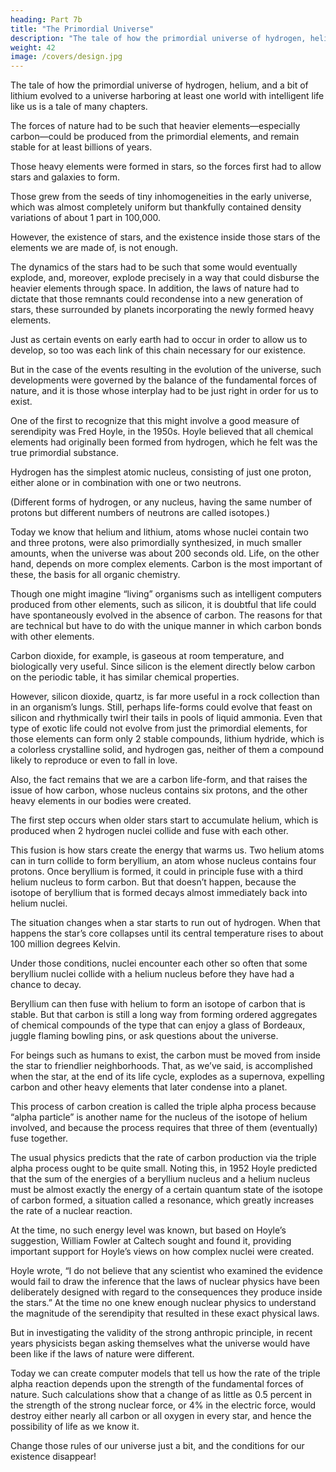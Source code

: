 ```yaml
---
heading: Part 7b
title: "The Primordial Universe"
description: "The tale of how the primordial universe of hydrogen, helium, and a bit of lithium evolved to a universe harboring at least one world with intelligent life like us is a tale of many chapters"
weight: 42
image: /covers/design.jpg
---
```



The tale of how the primordial universe of hydrogen, helium, and a bit of lithium evolved to a universe harboring at least one world with intelligent life like us is a tale of many chapters. 

The forces of nature had to be such that heavier elements—especially carbon—could be produced from the primordial elements, and remain stable for at least billions of years.

Those heavy elements were formed in stars, so the forces first had to allow stars and galaxies to form. 

Those grew from the seeds of tiny inhomogeneities in the early universe, which was almost completely uniform but thankfully contained density variations of about 1 part in 100,000. 

However, the existence of stars, and the existence inside those stars of the elements we are made of, is not enough. 

The dynamics of the stars had to be such that some would eventually explode, and, moreover, explode precisely in a way that could disburse the heavier elements through space. In addition, the laws of nature had to dictate that those remnants could recondense into a new generation of stars, these surrounded by planets incorporating the newly formed heavy elements.

Just as certain events on early earth had to occur in order to allow us to develop, so too was each link of this chain necessary for our existence. 

But in the case of the events resulting in the evolution of the universe, such developments were governed by the balance of the fundamental forces of nature, and it is those whose interplay had to be just right in order for us to exist.

One of the first to recognize that this might involve a good measure of serendipity was Fred Hoyle, in the 1950s. Hoyle believed that all chemical elements had originally been formed from hydrogen, which he felt was the true primordial substance. 

Hydrogen has the simplest atomic nucleus, consisting of just one proton, either alone or in combination with one or two neutrons.

(Different forms of hydrogen, or any nucleus, having the same number of protons but different numbers of neutrons are called isotopes.) 

Today we know that helium and lithium, atoms whose nuclei contain two and three protons, were also primordially synthesized, in much smaller amounts, when the universe was about 200 seconds old. Life, on the other hand, depends on more complex elements. Carbon is the most important of these, the basis for all organic chemistry.

Though one might imagine “living” organisms such as intelligent computers produced from other elements, such as silicon, it is doubtful that life could have spontaneously evolved in the absence of carbon. The reasons for that are technical but have to do with the unique manner in which carbon bonds with other elements. 

Carbon dioxide, for example, is gaseous at room temperature, and biologically very useful. Since silicon is the element directly below carbon on the periodic table, it has similar chemical properties. 

However, silicon dioxide, quartz, is far more useful in a rock collection than in an organism’s lungs. Still, perhaps life-forms could evolve that feast on silicon and rhythmically twirl their tails in pools of liquid ammonia. Even that type of exotic life could not evolve from just the primordial elements, for those elements can form only 2 stable compounds, lithium hydride, which is a colorless crystalline solid, and hydrogen gas, neither of them a compound likely to reproduce or even to fall in love.

Also, the fact remains that we are a carbon life-form, and that raises the issue of how carbon, whose nucleus contains six protons, and the other heavy elements in our bodies were created. 

The first step occurs when older stars start to accumulate helium, which is produced when 2 hydrogen nuclei collide and fuse with each other. 

This fusion is how stars create the energy that warms us. Two helium atoms can in turn collide to form beryllium, an atom whose nucleus contains four protons. Once beryllium is formed, it could in principle fuse with a third helium nucleus to form carbon. But that doesn’t happen, because the isotope of beryllium that is formed decays almost immediately back into helium nuclei.

The situation changes when a star starts to run out of hydrogen. When that happens the star’s core collapses until its central temperature rises to about 100 million degrees Kelvin. 

Under those conditions, nuclei encounter each other so often that some beryllium nuclei collide with a helium nucleus before they have had a chance to decay. 

Beryllium can then fuse with helium to form an isotope of carbon that is stable. But that carbon is still a long way from forming ordered aggregates of chemical compounds of the type that can enjoy a glass of Bordeaux, juggle flaming bowling pins, or ask questions about the universe. 

For beings such as humans to exist, the carbon must be moved from inside the star to friendlier neighborhoods. That, as we’ve said, is accomplished when the star, at the end of its life cycle, explodes as a supernova, expelling carbon and other heavy
elements that later condense into a planet.


This process of carbon creation is called the triple alpha process because “alpha particle” is another name for the nucleus of the isotope of helium involved, and because the process requires that three of them (eventually) fuse together. 

The usual physics predicts that the rate of carbon production via the triple alpha process ought to be quite small. Noting this, in 1952 Hoyle predicted that the sum of the energies of a beryllium nucleus and a helium nucleus must be almost exactly the energy of a certain quantum state of the isotope of carbon formed, a situation called a resonance, which greatly increases the rate of a nuclear reaction.

At the time, no such energy level was known, but based on Hoyle’s suggestion, William Fowler at Caltech sought and found it, providing important support for Hoyle’s views on how complex nuclei were created.

Hoyle wrote, “I do not believe that any scientist who examined the evidence would fail to draw the inference that the laws of nuclear physics have been deliberately designed with regard to the consequences they produce inside the stars.” At the time no one knew enough nuclear physics to understand the magnitude of the serendipity that resulted in these exact physical laws. 

But in investigating the validity of the strong anthropic principle, in recent years physicists began asking themselves what the universe would have been like if the laws of nature were different. 

Today we can create computer models that tell us how the rate of the triple alpha reaction depends upon the strength of the fundamental forces of nature. Such calculations show that a change of as little as 0.5 percent in the strength of the strong nuclear force, or 4% in the electric force, would destroy either nearly all carbon or all oxygen in every star, and hence the possibility of life as we know it. 

Change those rules of our universe just a bit, and the conditions for our existence disappear!

